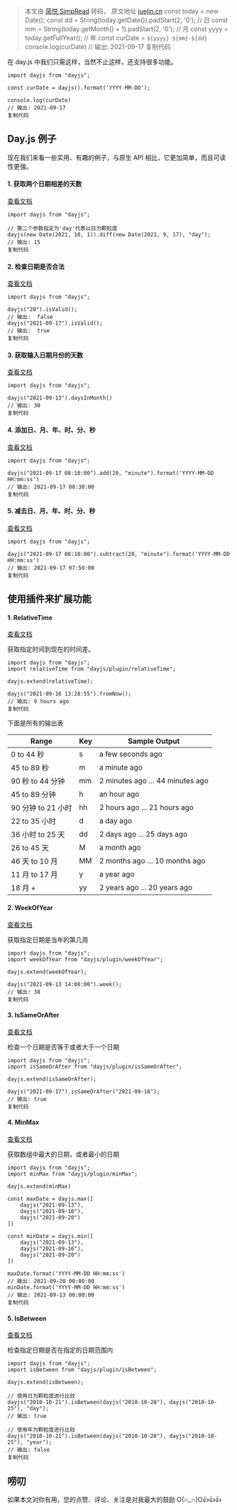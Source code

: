 > 本文由 [简悦 SimpRead](http://ksria.com/simpread/) 转码， 原文地址 [juejin.cn](https://juejin.cn/post/7008744306823397384) const today = new Date(); const dd = String(today.getDate()).padStart(2, '0'); // 日 const mm = String(today.getMonth() + 1).padStart(2, '0'); // 月 const yyyy = today.getFullYear(); // 年 const curDate = `${yyyy}-${mm}-${dd}` console.log(curDate) // 输出: 2021-09-17 复制代码

在 day.js 中我们只需这样，当然不止这样，还支持很多功能。

```
import dayjs from "dayjs";

const curDate = dayjs().format('YYYY-MM-DD');

console.log(curDate)
// 输出: 2021-09-17
复制代码
```

Day.js 例子
---------

现在我们来看一些实用、有趣的例子，与原生 API 相比，它更加简单，而且可读性更强。

#### 1. 获取两个日期相差的天数

[查看文档](https://link.juejin.cn?target=https%3A%2F%2Fday.js.org%2Fdocs%2Fen%2Fdisplay%2Fdifference "https://day.js.org/docs/en/display/difference")

```
import dayjs from "dayjs";

// 第二个参数指定为'day'代表以日为颗粒度
dayjs(new Date(2021, 10, 1)).diff(new Date(2021, 9, 17), "day"); 
// 输出: 15
复制代码
```

#### 2. 检查日期是否合法

[查看文档](https://link.juejin.cn?target=https%3A%2F%2Fday.js.org%2Fdocs%2Fen%2Fparse%2Fis-valid "https://day.js.org/docs/en/parse/is-valid")

```
import dayjs from "dayjs";

dayjs("20").isValid(); 
// 输出:  false
dayjs("2021-09-17").isValid(); 
// 输出:  true
复制代码
```

#### 3. 获取输入日期月份的天数

[查看文档](https://link.juejin.cn?target=https%3A%2F%2Fday.js.org%2Fdocs%2Fen%2Fdisplay%2Fdays-in-month "https://day.js.org/docs/en/display/days-in-month")

```
import dayjs from "dayjs";

dayjs("2021-09-13").daysInMonth() 
// 输出: 30
复制代码
```

#### 4. 添加日、月、年、时、分、秒

[查看文档](https://link.juejin.cn?target=https%3A%2F%2Fday.js.org%2Fdocs%2Fen%2Fmanipulate%2Fadd "https://day.js.org/docs/en/manipulate/add")

```
import dayjs from "dayjs";

dayjs("2021-09-17 08:10:00").add(20, "minute").format('YYYY-MM-DD HH:mm:ss') 
// 输出: 2021-09-17 08:30:00
复制代码
```

#### 5. 减去日、月、年、时、分、秒

[查看文档](https://link.juejin.cn?target=https%3A%2F%2Fday.js.org%2Fdocs%2Fen%2Fmanipulate%2Fsubtract "https://day.js.org/docs/en/manipulate/subtract")

```
import dayjs from "dayjs";

dayjs("2021-09-17 08:10:00").subtract(20, "minute").format('YYYY-MM-DD HH:mm:ss')
// 输出: 2021-09-17 07:50:00
复制代码
```

使用插件来扩展功能
---------

#### 1. RelativeTime

[查看文档](https://link.juejin.cn?target=https%3A%2F%2Fday.js.org%2Fdocs%2Fen%2Fplugin%2Frelative-time "https://day.js.org/docs/en/plugin/relative-time")

获取指定时间到现在的时间差。

```
import dayjs from "dayjs";
import relativeTime from "dayjs/plugin/relativeTime";

dayjs.extend(relativeTime);

dayjs("2021-09-16 13:28:55").fromNow();
// 输出: 9 hours ago
复制代码
```

下面是所有的输出表

<table><thead><tr><th>Range</th><th>Key</th><th>Sample Output</th></tr></thead><tbody><tr><td>0 to 44 秒</td><td>s</td><td>a few seconds ago</td></tr><tr><td>45 to 89 秒</td><td>m</td><td>a minute ago</td></tr><tr><td>90 秒 to 44 分钟</td><td>mm</td><td>2 minutes ago ... 44 minutes ago</td></tr><tr><td>45 to 89 分钟</td><td>h</td><td>an hour ago</td></tr><tr><td>90 分钟 to 21 小时</td><td>hh</td><td>2 hours ago ... 21 hours ago</td></tr><tr><td>22 to 35 小时</td><td>d</td><td>a day ago</td></tr><tr><td>36 小时 to 25 天</td><td>dd</td><td>2 days ago ... 25 days ago</td></tr><tr><td>26 to 45 天</td><td>M</td><td>a month ago</td></tr><tr><td>46 天 to 10 月</td><td>MM</td><td>2 months ago ... 10 months ago</td></tr><tr><td>11 月 to 17 月</td><td>y</td><td>a year ago</td></tr><tr><td>18 月 +</td><td>yy</td><td>2 years ago ... 20 years ago</td></tr></tbody></table>

#### 2. WeekOfYear

[查看文档](https://link.juejin.cn?target=https%3A%2F%2Fday.js.org%2Fdocs%2Fen%2Fplugin%2Fweek-of-year "https://day.js.org/docs/en/plugin/week-of-year")

获取指定日期是当年的第几周

```
import dayjs from "dayjs";
import weekOfYear from "dayjs/plugin/weekOfYear";

dayjs.extend(weekOfYear);

dayjs("2021-09-13 14:00:00").week(); 
// 输出: 38
复制代码
```

#### 3. IsSameOrAfter

[查看文档](https://link.juejin.cn?target=https%3A%2F%2Fday.js.org%2Fdocs%2Fen%2Fplugin%2Fis-same-or-after "https://day.js.org/docs/en/plugin/is-same-or-after")

检查一个日期是否等于或者大于一个日期

```
import dayjs from "dayjs";
import isSameOrAfter from "dayjs/plugin/isSameOrAfter";

dayjs.extend(isSameOrAfter);

dayjs("2021-09-17").isSameOrAfter("2021-09-16"); 
// 输出: true
复制代码
```

#### 4. MinMax

[查看文档](https://link.juejin.cn?target=https%3A%2F%2Fday.js.org%2Fdocs%2Fen%2Fplugin%2Fmin-max "https://day.js.org/docs/en/plugin/min-max")

获取数组中最大的日期，或者最小的日期

```
import dayjs from "dayjs";
import minMax from "dayjs/plugin/minMax";

dayjs.extend(minMax)

const maxDate = dayjs.max([
    dayjs("2021-09-13"), 
    dayjs("2021-09-16"), 
    dayjs("2021-09-20")
])

const minDate = dayjs.min([
    dayjs("2021-09-13"), 
    dayjs("2021-09-16"), 
    dayjs("2021-09-20")
])

maxDate.format('YYYY-MM-DD HH:mm:ss') 
// 输出: 2021-09-20 00:00:00
minDate.format('YYYY-MM-DD HH:mm:ss') 
// 输出: 2021-09-13 00:00:00
复制代码
```

#### 5. IsBetween

[查看文档](https://link.juejin.cn?target=https%3A%2F%2Fday.js.org%2Fdocs%2Fen%2Fplugin%2Fadvanced-format "https://day.js.org/docs/en/plugin/advanced-format")

检查指定日期是否在指定的日期范围内

```
import dayjs from "dayjs";
import isBetween from "dayjs/plugin/isBetween";

dayjs.extend(isBetween);

// 使用日为颗粒度进行比较
dayjs("2010-10-21").isBetween(dayjs("2010-10-20"), dayjs("2010-10-25"), "day");
// 输出: true

// 使用年为颗粒度进行比较
dayjs("2010-10-21").isBetween(dayjs("2010-10-20"), dayjs("2010-10-25"), "year");
// 输出: false
复制代码
```

唠叨
--

如果本文对你有用，您的点赞、评论、关注是对我最大的鼓励 O(∩_∩)O👍👍👍